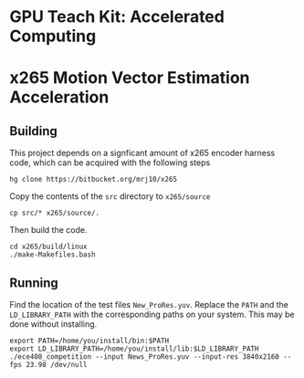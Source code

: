 # GPU Teach Kit: Accelerated Computing
# x265 Motion Vector Estimation Acceleration

## Building

This project depends on a signficant amount of x265 encoder harness code, which can be acquired with the following steps

    hg clone https://bitbucket.org/mrj10/x265

Copy the contents of the `src` directory to `x265/source`

    cp src/* x265/source/.

Then build the code.

    cd x265/build/linux
    ./make-Makefiles.bash


## Running

Find the location of the test files `New_ProRes.yuv`.
Replace the `PATH` and the `LD_LIBRARY_PATH` with the corresponding paths on your system.
This may be done without installing.

    export PATH=/home/you/install/bin:$PATH
    export LD_LIBRARY_PATH=/home/you/install/lib:$LD_LIBRARY_PATH
    ./ece408_competition --input News_ProRes.yuv --input-res 3840x2160 --fps 23.98 /dev/null

